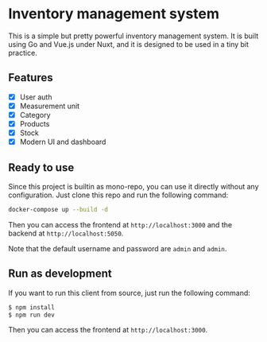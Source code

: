 # Inventory management system

This is a simple but pretty powerful inventory management system. It is built using Go and Vue.js under Nuxt, and it is designed to be used in a tiny bit practice.

## Features

- [x] User auth
- [x] Measurement unit
- [x] Category
- [x] Products
- [x] Stock
- [x] Modern UI and dashboard

## Ready to use

Since this project is builtin as mono-repo, you can use it directly without any configuration. Just clone this repo and run the following command:

```bash
docker-compose up --build -d
```

Then you can access the frontend at `http://localhost:3000` and the backend at `http://localhost:5050`.

Note that the default username and password are `admin` and `admin`.

## Run as development

If you want to run this client from source, just run the following command:

```bash
$ npm install
$ npm run dev
```

Then you can access the frontend at `http://localhost:3000`.
